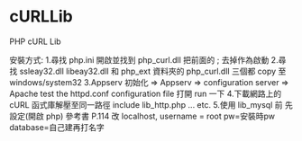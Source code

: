 # cURLLib
PHP cURL Lib

安裝方式:
1.尋找 php.ini 開啟並找到 php_curl.dll 把前面的 ; 去掉作為啟動
2.尋找 ssleay32.dll libeay32.dll 和 php_ext 資料夾的 php_curl.dll
三個都 copy 至 windows/system32
3.Appserv 初始化 => Appserv => configuration server => Apache test the httpd.conf
configuration file 打開 run 一下
4.下載網路上的 cURL 函式庫解壓至同一路徑 include lib_http.php ... etc.
5.使用 lib_mysql 前 先設定(開啟 php) 參考書 P.114 改 localhost, username = root pw=安裝時pw database=自己建再打名字
